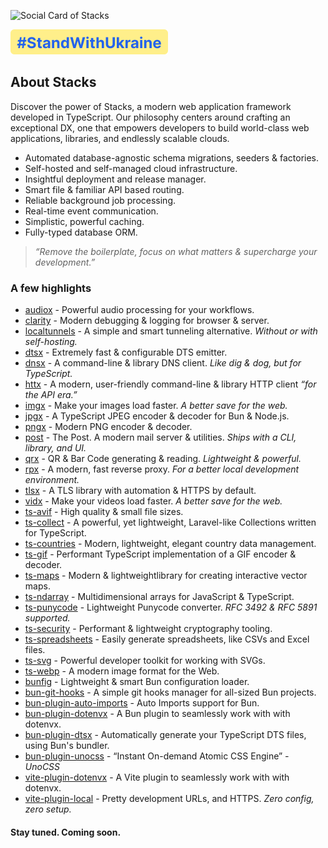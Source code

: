 ![Social Card of Stacks](https://github.com/stacksjs/stacks/blob/fe50d79671e068df15333971d13c982721d2b2f3/public/images/logos/social.jpg?raw=true)

[![Stand With Ukraine](https://raw.githubusercontent.com/vshymanskyy/StandWithUkraine/main/badges/StandWithUkraine.svg)](https://stand-with-ukraine.pp.ua)

## About Stacks

Discover the power of Stacks, a modern web application framework developed in TypeScript. Our philosophy centers around crafting an exceptional DX, one that empowers developers to build world-class web applications, libraries, and endlessly scalable clouds.

- Automated database-agnostic schema migrations, seeders & factories.
- Self-hosted and self-managed cloud infrastructure.
- Insightful deployment and release manager.
- Smart file & familiar API based routing.
- Reliable background job processing.
- Real-time event communication.
- Simplistic, powerful caching.
- Fully-typed database ORM.

> _“Remove the boilerplate, focus on what matters & supercharge your development.”_

### A few highlights

- [audiox](https://github.com/stacksjs/audiox) - Powerful audio processing for your workflows.
- [clarity](https://github.com/stacksjs/clarity) - Modern debugging & logging for browser & server.
- [localtunnels](https://github.com/stacksjs/localtunnels) - A simple and smart tunneling alternative. _Without or with self-hosting._
- [dtsx](https://github.com/stacksjs/dtsx) - Extremely fast & configurable DTS emitter.
- [dnsx](https://github.com/stacksjs/dnsx) - A command-line & library DNS client. _Like dig & dog, but for TypeScript._
- [httx](https://github.com/stacksjs/httx) - A modern, user-friendly command-line & library HTTP client _“for the API era.”_
- [imgx](https://github.com/stacksjs/imgx) - Make your images load faster. _A better save for the web._
- [jpgx](https://github.com/stacksjs/jpgx) - A TypeScript JPEG encoder & decoder for Bun & Node.js.
- [pngx](https://github.com/stacksjs/pngx) - Modern PNG encoder & decoder.
- [post](https://github.com/stacksjs/post) - The Post. A modern mail server & utilities. _Ships with a CLI, library, and UI._
- [qrx](https://github.com/stacksjs/qrx) - QR & Bar Code generating & reading. _Lightweight & powerful._
- [rpx](https://github.com/stacksjs/rpx) - A modern, fast reverse proxy. _For a better local development environment._
- [tlsx](https://github.com/stacksjs/tlsx) - A TLS library with automation & HTTPS by default.
- [vidx](https://github.com/stacksjs/vidx) - Make your videos load faster. _A better save for the web._
- [ts-avif](https://github.com/stacksjs/ts-avif) - High quality & small file sizes.
- [ts-collect](https://github.com/stacksjs/ts-collect) - A powerful, yet lightweight, Laravel-like Collections written for TypeScript.
- [ts-countries](https://github.com/stacksjs/ts-countries) - Modern, lightweight, elegant country data management.
- [ts-gif](https://github.com/stacksjs/ts-gif) - Performant TypeScript implementation of a GIF encoder & decoder.
- [ts-maps](https://github.com/stacksjs/ts-maps) - Modern & lightweightlibrary for creating interactive vector maps.
- [ts-ndarray](https://github.com/stacksjs/ts-ndarray) - Multidimensional arrays for JavaScript & TypeScript.
- [ts-punycode](https://github.com/stacksjs/ts-punycode) - Lightweight Punycode converter. _RFC 3492 & RFC 5891 supported._
- [ts-security](https://github.com/stacksjs/ts-security) - Performant & lightweight cryptography tooling.
- [ts-spreadsheets](https://github.com/stacksjs/ts-spreadsheets) - Easily generate spreadsheets, like CSVs and Excel files.
- [ts-svg](https://github.com/stacksjs/ts-svg) - Powerful developer toolkit for working with SVGs.
- [ts-webp](https://github.com/stacksjs/ts-webp) - A modern image format for the Web.
- [bunfig](https://github.com/stacksjs/bunfig) - Lightweight & smart Bun configuration loader.
- [bun-git-hooks](https://github.com/stacksjs/bun-git-hooks) - A simple git hooks manager for all-sized Bun projects.
- [bun-plugin-auto-imports](https://github.com/stacksjs/bun-plugin-auto-imports) - Auto Imports support for Bun.
- [bun-plugin-dotenvx](https://github.com/stacksjs/bun-plugin-dotenvx) - A Bun plugin to seamlessly work with with dotenvx.
- [bun-plugin-dtsx](https://github.com/stacksjs/bun-plugin-dtsx) - Automatically generate your TypeScript DTS files, using Bun's bundler.
- [bun-plugin-unocss](https://github.com/stacksjs/bun-plugin-unocss) - “Instant On-demand Atomic CSS Engine” _- UnoCSS_
- [vite-plugin-dotenvx](https://github.com/stacksjs/vite-plugin-dotenvx) - A Vite plugin to seamlessly work with with dotenvx.
- [vite-plugin-local](https://github.com/stacksjs/vite-plugin-local) - Pretty development URLs, and HTTPS. _Zero config, zero setup._

#### Stay tuned. Coming soon.
